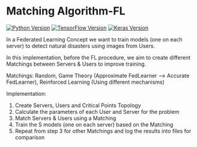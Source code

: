 # Matching Algorithm-FL

[![Python Version](https://img.shields.io/badge/python-3.6%2B-blue.svg)](https://www.python.org/downloads/release)
[![TensorFlow Version](https://img.shields.io/badge/tensorflow-2.x-orange.svg)](https://www.tensorflow.org/)
[![Keras Version](https://img.shields.io/badge/keras-2.x-red.svg)](https://keras.io/)

In a Federated Learning Concept we want to train models (one on each server) to detect natural disasters using images from Users.

In this implementation, before the FL procedure, we aim to create different Matchings between Servers & Users to improve training.

Matchings: Random, Game Theory (Approximate FedLearner --> Accurate FedLearner), Reinforced Learning (Using different mechanisms)

Implementation:

1. Create Servers, Users and Critical Points Topology
2. Calculate the parameters of each User and Server for the problem
3. Match Servers & Users using a Matching
4. Train the S models (one on each server) based on the Matching
5. Repeat from step 3 for other Matchings and log the results into files for comparison